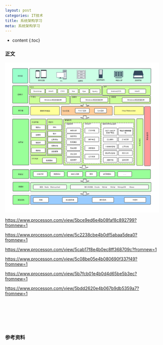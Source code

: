 ```yaml
---
layout: post
categories: IT技术
title: 系统架构学习
meta: 系统架构学习
---
```

* content
{:toc}

### 正文

![](https://raw.githubusercontent.com/iBaiYang/PictureWareroom/master/20190825/20190825232428.png)

https://www.processon.com/view/5bce9ed6e4b08faf8c892799?fromnew=1

https://www.processon.com/view/5c2238cbe4b0df5abaa5dea0?fromnew=1

https://www.processon.com/view/5cab17f8e4b0ec8ff368709c?fromnew=1

https://www.processon.com/view/5c08be05e4b080690f337f49?fromnew=1

https://www.processon.com/view/5b7fcb01e4b0d4d65be5b3ec?fromnew=1

https://www.processon.com/view/5bdd2620e4b067b9db5359a7?fromnew=1

<br/><br/><br/><br/><br/>
### 参考资料





